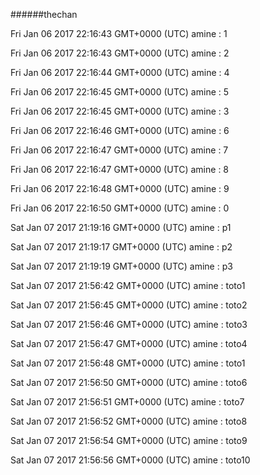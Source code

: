 ######thechan

Fri Jan 06 2017 22:16:43 GMT+0000 (UTC) amine : 1

Fri Jan 06 2017 22:16:43 GMT+0000 (UTC) amine : 2

Fri Jan 06 2017 22:16:44 GMT+0000 (UTC) amine : 4

Fri Jan 06 2017 22:16:45 GMT+0000 (UTC) amine : 5

Fri Jan 06 2017 22:16:45 GMT+0000 (UTC) amine : 3

Fri Jan 06 2017 22:16:46 GMT+0000 (UTC) amine : 6

Fri Jan 06 2017 22:16:47 GMT+0000 (UTC) amine : 7

Fri Jan 06 2017 22:16:47 GMT+0000 (UTC) amine : 8

Fri Jan 06 2017 22:16:48 GMT+0000 (UTC) amine : 9

Fri Jan 06 2017 22:16:50 GMT+0000 (UTC) amine : 0

Sat Jan 07 2017 21:19:16 GMT+0000 (UTC) amine : p1

Sat Jan 07 2017 21:19:17 GMT+0000 (UTC) amine : p2

Sat Jan 07 2017 21:19:19 GMT+0000 (UTC) amine : p3

Sat Jan 07 2017 21:56:42 GMT+0000 (UTC) amine : toto1

Sat Jan 07 2017 21:56:45 GMT+0000 (UTC) amine : toto2

Sat Jan 07 2017 21:56:46 GMT+0000 (UTC) amine : toto3

Sat Jan 07 2017 21:56:47 GMT+0000 (UTC) amine : toto4

Sat Jan 07 2017 21:56:48 GMT+0000 (UTC) amine : toto1

Sat Jan 07 2017 21:56:50 GMT+0000 (UTC) amine : toto6

Sat Jan 07 2017 21:56:51 GMT+0000 (UTC) amine : toto7

Sat Jan 07 2017 21:56:52 GMT+0000 (UTC) amine : toto8

Sat Jan 07 2017 21:56:54 GMT+0000 (UTC) amine : toto9

Sat Jan 07 2017 21:56:56 GMT+0000 (UTC) amine : toto10

